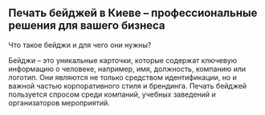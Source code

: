 ## Печать бейджей в Киеве – профессиональные решения для вашего бизнеса

Что такое бейджи и для чего они нужны?

Бейджи – это уникальные карточки, которые содержат ключевую информацию о человеке, например, имя, должность, компанию или логотип. Они являются не только средством идентификации, но и важной частью корпоративного стиля и брендинга. Печать бейджей пользуется спросом среди компаний, учебных заведений и организаторов мероприятий.